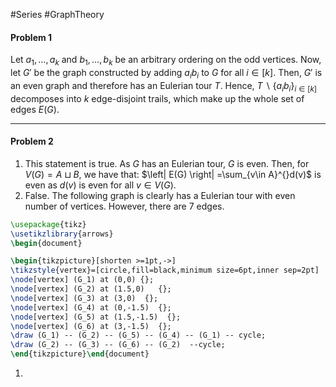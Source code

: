 #Series #GraphTheory 

#### Problem 1
Let $a_{1},\dots,a_{k}$ and $b_{1},\dots,b_{k}$ be an arbitrary ordering on the odd vertices. Now, let $G'$ be the graph constructed by adding $a_{i}b_{i}$ to $G$ for all $i\in[k]$. Then, $G'$ is an even graph and therefore has an Eulerian tour $T$. Hence, $T \backslash \{ a_{i}b_{i} \}_{i\in[k]}$ decomposes into $k$ edge-disjoint trails, which make up the whole set of edges $E(G)$. 

---
#### Problem 2
1. This statement is true. As $G$ has an Eulerian tour, $G$ is even. Then, for $V(G)=A\sqcup B$, we have that: $\left| E(G) \right| =\sum_{v\in A}^{}d(v)$ is even as $d(v)$ is even for all $v\in V(G)$.
2. False. The following graph is clearly has a Eulerian tour with even number of vertices. However, there are 7 edges.
```tikz
\usepackage{tikz}
\usetikzlibrary{arrows}
\begin{document}

\begin{tikzpicture}[shorten >=1pt,->]
\tikzstyle{vertex}=[circle,fill=black,minimum size=6pt,inner sep=2pt]
\node[vertex] (G_1) at (0,0) {};
\node[vertex] (G_2) at (1.5,0)   {};
\node[vertex] (G_3) at (3,0)  {};
\node[vertex] (G_4) at (0,-1.5)  {};
\node[vertex] (G_5) at (1.5,-1.5)  {};
\node[vertex] (G_6) at (3,-1.5)  {};
\draw (G_1) -- (G_2) -- (G_5) -- (G_4) -- (G_1) -- cycle;
\draw (G_2) -- (G_3) -- (G_6) -- (G_2)  --cycle;
\end{tikzpicture}\end{document} 
```
1. 